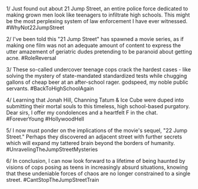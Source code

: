 1/ Just found out about 21 Jump Street, an entire police force dedicated to making grown men look like teenagers to infiltrate high schools. This might be the most perplexing system of law enforcement I have ever witnessed. #WhyNot22JumpStreet

2/ I've been told this "21 Jump Street" has spawned a movie series, as if making one film was not an adequate amount of content to express the utter amazement of geriatric dudes pretending to be paranoid about getting acne. #RoleReversal

3/ These so-called undercover teenage cops crack the hardest cases - like solving the mystery of state-mandated standardized tests while chugging gallons of cheap beer at an after-school rager. godspeed, my noble public servants. #BackToHighSchoolAgain

4/ Learning that Jonah Hill, Channing Tatum & Ice Cube were duped into submitting their mortal souls to this timeless, high school-based purgatory. Dear sirs, I offer my condolences and a heartfelt F in the chat. #ForeverYoung #HollywoodHell

5/ I now must ponder on the implications of the movie's sequel, "22 Jump Street." Perhaps they discovered an adjacent street with further secrets which will expand my tattered brain beyond the borders of humanity. #UnravelingTheJumpStreetMysteries

6/ In conclusion, I can now look forward to a lifetime of being haunted by visions of cops posing as teens in increasingly absurd situations, knowing that these undeniable forces of chaos are no longer constrained to a single street. #CantStopTheJumpStreetTrain